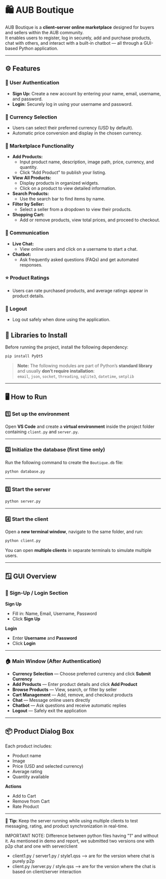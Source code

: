 # 🛍️ AUB Boutique  

AUB Boutique is a **client–server online marketplace** designed for buyers and sellers within the AUB community.  
It enables users to register, log in securely, add and purchase products, chat with others, and interact with a built-in chatbot — all through a GUI-based Python application.

---

## ⚙️ Features  

### 👤 User Authentication  
- **Sign Up:** Create a new account by entering your name, email, username, and password.  
- **Login:** Securely log in using your username and password.  

### 💱 Currency Selection  
- Users can select their preferred currency (USD by default).  
- Automatic price conversion and display in the chosen currency.  

### 🛒 Marketplace Functionality  
- **Add Products:**  
  - Input product name, description, image path, price, currency, and quantity.  
  - Click “Add Product” to publish your listing.  
- **View All Products:**  
  - Display products in organized widgets.  
  - Click on a product to view detailed information.  
- **Search Products:**  
  - Use the search bar to find items by name.  
- **Filter by Seller:**  
  - Select a seller from a dropdown to view their products.  
- **Shopping Cart:**  
  - Add or remove products, view total prices, and proceed to checkout.  

### 💬 Communication  
- **Live Chat:**  
  - View online users and click on a username to start a chat.  
- **Chatbot:**  
  - Ask frequently asked questions (FAQs) and get automated responses.

### ⭐ Product Ratings  
- Users can rate purchased products, and average ratings appear in product details.  

### 🚪 Logout  
- Log out safely when done using the application.  

## 🧩 Libraries to Install  

Before running the project, install the following dependency:

```bash
pip install PyQt5
```

> **Note:** The following modules are part of Python’s **standard library** and usually **don’t require installation**:  
> `email`, `json`, `socket`, `threading`, `sqlite3`, `datetime`, `smtplib`

---

## 🖥️ How to Run  

### 1️⃣ Set up the environment  
Open **VS Code** and create a **virtual environment** inside the project folder containing `client.py` and `server.py`.

---

### 2️⃣ Initialize the database (first time only)  
Run the following command to create the `Boutique.db` file:

```bash
python database.py
```

---

### 3️⃣ Start the server  
```bash
python server.py
```

---

### 4️⃣ Start the client  
Open a **new terminal window**, navigate to the same folder, and run:

```bash
python client.py
```

You can open **multiple clients** in separate terminals to simulate multiple users.

---

## 🪟 GUI Overview  

### 🧾 Sign-Up / Login Section  

**Sign Up**
- Fill in: Name, Email, Username, Password  
- Click **Sign Up**

**Login**
- Enter **Username** and **Password**  
- Click **Login**

---

### 🏠 Main Window (After Authentication)  

- **Currency Selection** — Choose preferred currency and click **Submit Currency**  
- **Add Products** — Enter product details and click **Add Product**  
- **Browse Products** — View, search, or filter by seller  
- **Cart Management** — Add, remove, and checkout products  
- **Chat** — Message online users directly  
- **Chatbot** — Ask questions and receive automatic replies  
- **Logout** — Safely exit the application  

---

## 📦 Product Dialog Box  

Each product includes:
- Product name  
- Image  
- Price (USD and selected currency)  
- Average rating  
- Quantity available  

**Actions**
- Add to Cart  
- Remove from Cart  
- Rate Product  

---

📌 **Tip:** Keep the server running while using multiple clients to test messaging, rating, and product synchronization in real-time.


IMPORTANT NOTE:
Difference between python files having "1" and without it.
As mentioned in demo and report, we submitted two versions one with p2p chat and one with server/client
- client1.py / server1.py / style1.qss --> are for the version where chat is purely p2p
- client.py /server.py / style.qss --> are for the version where the chat is based on client/server interaction



